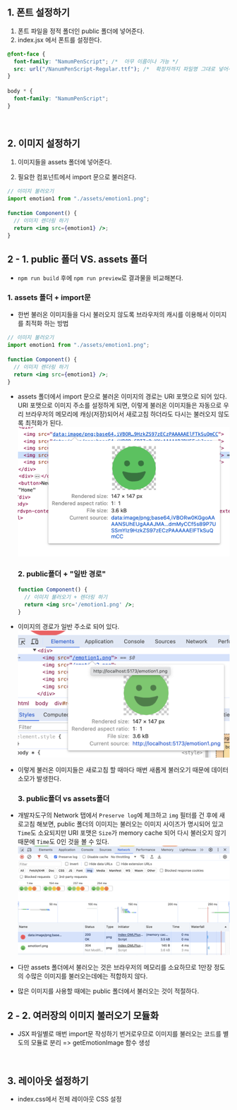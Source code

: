 ## 1. 폰트 설정하기

1. 폰트 파일을 정적 폴더인 public 폴더에 넣어준다.
2. index.jsx 에서 폰트를 설정한다.

```css
@font-face {
  font-family: "NamumPenScript"; /*  아무 이름이나 가능 */
  src: url("/NanumPenScript-Regular.ttf"); /*  확장자까지 파일명 그대로 넣어주기 */
}

body * {
  font-family: "NamumPenScript";
}
```

<br>

## 2. 이미지 설정하기

1. 이미지들을 assets 폴더에 넣어준다.

2. 필요한 컴포넌트에서 import 문으로 불러온다.

```jsx
// 이미지 불러오기
import emotion1 from "./assets/emotion1.png";

function Component() {
  // 이미지 렌더링 하기
  return <img src={emotion1} />;
}
```

## 2 - 1. public 폴더 VS. assets 폴더

- `npm run build` 후에 `npm run preview`로 결과물을 비교해본다.

### 1. assets 폴더 + import문

- 한번 불러온 이미지들을 다시 불러오지 않도록 브라우저의 캐시를 이용해서 이미지를 최적화 하는 방법

```jsx
// 이미지 불러오기
import emotion1 from "./assets/emotion1.png";

function Component() {
  // 이미지 렌더링 하기
  return <img src={emotion1} />;
}
```

- assets 폴더에서 import 문으로 불러온 이미지의 경로는 URI 포맷으로 되어 있다. URI 포맷으로 이미지 주소를 설정하게 되면, 이렇게 불러온 이미지들은 자동으로 우리 브라우저의 메모리에 캐싱(저장)되어서 새로고침 하더라도 다시는 불러오지 않도록 최적화가 된다.
  <img src="./img_02/img_02_01.jpeg" />

  ### 2. public폴더 + "일반 경로"

  ```jsx
  function Component() {
    // 이미지 불러오기 + 렌더링 하기
    return <img src='/emotion1.png' />;
  }
  ```

- 이미지의 경로가 일반 주소로 되어 있다.
  <img src="./img_02/img_02_02.jpeg"/>
- 이렇게 불러온 이미지들은 새로고침 할 때마다 매번 새롭게 불러오기 때문에 데이터 소모가 발생한다.

  ### 3. public폴더 vs assets폴더

- 개발자도구의 Network 탭에서 `Preserve log`에 체크하고 `img` 필터를 건 후에 새로고침 해보면, public 폴더의 이미지는 불러오는 이미지 사이즈가 명시되어 있고 `Time`도 소요되지만 URI 포맷은 `Size`가 memory cache 되어 다시 불러오지 않기 때문에 `Time`도 0인 것을 볼 수 있다.
  <img src="./img_02/img_02_03.jpeg">
- 다만 assets 폴더에서 불러오는 것은 브라우저의 메모리를 소요하므로 1만장 정도의 수많은 이미지를 불러오는데에는 적합하지 않다.
- 많은 이미지를 사용할 때에는 public 폴더에서 불러오는 것이 적절하다.

## 2 - 2. 여러장의 이미지 불러오기 모듈화

- JSX 파일별로 매번 import문 작성하기 번거로우므로 이미지를 불러오는 코드를 별도의 모듈로 분리 => getEmotionImage 함수 생성

<br>

## 3. 레이아웃 설정하기

- index.css에서 전체 레이아웃 CSS 설정
